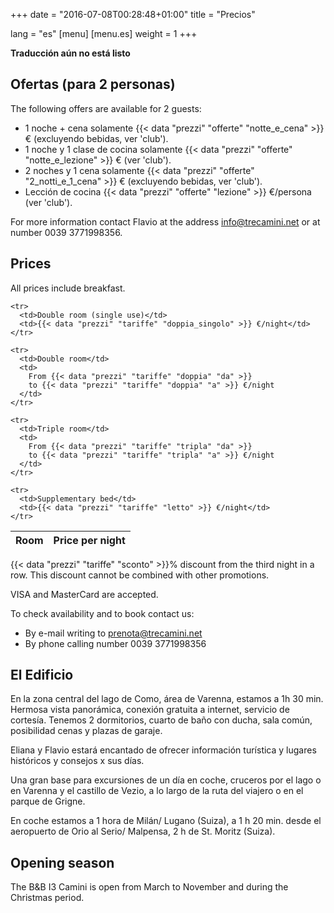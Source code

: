 +++
date = "2016-07-08T00:28:48+01:00"
title = "Precios"

lang = "es"
[menu]
  [menu.es]
    weight = 1
+++


<div class="alert alert-warning" role="alert">
  <b>Traducción aún no está listo</b>
</div>


Ofertas (para 2 personas)
-------------------------
The following offers are available for 2 guests:

 * 1 noche + cena solamente
   {{< data "prezzi" "offerte" "notte_e_cena" >}}
   € (excluyendo bebidas, ver 'club').
 * 1 noche y 1 clase de cocina solamente
   {{< data "prezzi" "offerte" "notte_e_lezione" >}} € (ver 'club').
 * 2 noches y 1 cena solamente
   {{< data "prezzi" "offerte" "2_notti_e_1_cena" >}}
   € (excluyendo bebidas, ver 'club').
 * Lección de cocina
   {{< data "prezzi" "offerte" "lezione" >}}
   €/persona (ver 'club').

For more information contact Flavio at the address
[info@trecamini.net](info@trecamini.net) or at number 0039 3771998356.


Prices
------
All prices include breakfast.

<table class="table table-striped">
  <thead>
    <tr>
      <th>Room</th>
      <th>Price per night</th>
    </tr>
  </thead>
  <tbody>

    <tr>
      <td>Double room (single use)</td>
      <td>{{< data "prezzi" "tariffe" "doppia_singolo" >}} €/night</td>
    </tr>

    <tr>
      <td>Double room</td>
      <td>
        From {{< data "prezzi" "tariffe" "doppia" "da" >}}
        to {{< data "prezzi" "tariffe" "doppia" "a" >}} €/night
      </td>
    </tr>

    <tr>
      <td>Triple room</td>
      <td>
        From {{< data "prezzi" "tariffe" "tripla" "da" >}}
        to {{< data "prezzi" "tariffe" "tripla" "a" >}} €/night
      </td>
    </tr>

    <tr>
      <td>Supplementary bed</td>
      <td>{{< data "prezzi" "tariffe" "letto" >}} €/night</td>
    </tr>

  </tbody>
</table>

{{< data "prezzi" "tariffe" "sconto" >}}% discount from the third night in a row.
This discount cannot be combined with other promotions.

VISA and MasterCard are accepted.

To check availability and to book contact us:

  * By e-mail writing to [prenota@trecamini.net](mailto:prenota@trecamini.net)
  * By phone calling number 0039 3771998356


El Edificio
-----------
En la zona central del lago de Como, área de Varenna, estamos a 1h 30 min.
Hermosa vista panorámica, conexión gratuita a internet, servicio de cortesía.
Tenemos 2 dormitorios, cuarto de baño con ducha, sala común,
posibilidad cenas y plazas de garaje.

Eliana y Flavio estará encantado de ofrecer información turística y
lugares históricos y consejos x sus días.

Una gran base para excursiones de un día en coche, cruceros por el lago o en
Varenna y el castillo de Vezio, a lo largo de la ruta del viajero o en el
parque de Grigne.

En coche estamos a 1 hora de Milán/ Lugano (Suiza), a 1 h 20 min. desde el
aeropuerto de Orio al Serio/ Malpensa, 2 h de St. Moritz (Suiza).


Opening season
--------------
The B&B I3 Camini is open from March to November and during the Christmas period.

